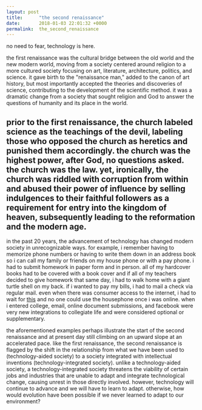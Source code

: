 ```yaml
---
layout: post
title:      "the second renaissance"
date:       2018-01-03 22:01:32 +0000
permalink:  the_second_renaissance
---
```



no need to fear, technology is here.

the first renaissance was the cultural bridge between the old world and the new modern world, moving from a society centered around religion to a more cultured society focusing on art, literature, architecture, politics, and science. it gave birth to the "renaissance man," added to the canon of art history, but most importantly accepted the theories and discoveries of science, contributing to the development of the scientific method. it was a dramatic change from a society that sought religion and God to answer the questions of humanity and its place in the world.

prior to the first renaissance, the church labeled science as the teachings of the devil, labeling those who opposed the church as heretics and punished them accordingly. the church was the highest power, after God, no questions asked. the church was the law. yet, ironically, the church was riddled with corruption from within and abused their power of influence by selling indulgences to their faithful followers as a requirement for entry into the kingdom of heaven, subsequently leading to the reformation and the modern age.
---
in the past 20 years, the advancement of technology has changed modern society in unrecognizable ways. for example, i remember having to memorize phone numbers or having to write them down in an address book so i can call my family or friends on my house phone or with a pay phone. i had to submit homework in paper form and in person. all of my hardcover books had to be covered with a book cover and if all of my teachers decided to give homework that same day, i had to walk home with a giant turtle shell on my back. if i wanted to pay my bills, i had to mail a check via regular mail. even when there was consumer access to the internet, i had to wait for [this](https://www.youtube.com/watch?v=D1UY7eDRXrs) and no one could use the housephone once i was online. when i entered college, email, online document submissions, and facebook were very new integrations to collegiate life and were considered optional or supplementary.

the aforementioned examples perhaps illustrate the start of the second renaissance and at present day still climbing on an upward slope at an accelerated pace. like the first renaissance, the second renaissance is flagged by the shift in the relationship from what we have been used to (technology-aided society) to a society integrated with intellectual inventions (technology-integrated society). unlike a technology-aided society, a technology-integrated society threatens the viability of certain jobs and industries that are unable to adapt and integrate technological change, causing unrest in those directly involved. however, technology will continue to advance and we will have to learn to adapt. otherwise, how would evolution have been possible if we never learned to adapt to our environment?
